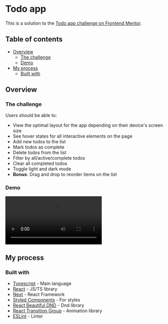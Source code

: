 # Todo app

This is a solution to the [Todo app challenge on Frontend Mentor](https://www.frontendmentor.io/challenges/todo-app-Su1_KokOW).

## Table of contents

- [Overview](#overview)
    - [The challenge](#the-challenge)
    - [Demo](#demo)
- [My process](#my-process)
    - [Built with](#built-with)

## Overview

### The challenge

Users should be able to:

- View the optimal layout for the app depending on their device's screen size
- See hover states for all interactive elements on the page
- Add new todos to the list
- Mark todos as complete
- Delete todos from the list
- Filter by all/active/complete todos
- Clear all completed todos
- Toggle light and dark mode
- **Bonus**: Drag and drop to reorder items on the list

### Demo

![](./desc/desktop-video.mov)

## My process

### Built with

- [Typescript](https://www.typescriptlang.org/) - Main language
- [React](https://reactjs.org/) - JS/TS library
- [Next](https://nextjs.org/) - React Framework
- [Styled Components](https://styled-components.com/) - For styles
- [React Beautiful DND](https://github.com/atlassian/react-beautiful-dnd) - Dnd library
- [React Transition Group](https://github.com/reactjs/react-transition-group) - Animation library
- [ESLint](https://eslint.org/) - Linter
